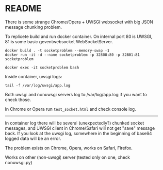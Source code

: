 # README

There is some strange Chrome/Opera + UWSGI websocket with big JSON message chunking problem.

To replicete build and run docker container. On internal port 80 is UWSGI, 81 is some basic geventwebsocket WebSocketServer.

```
docker build . -t socketproblem --memory-swap -1
docker run -it -d --name socketproblem -p 32800:80 -p 32801:81 socketproblem

docker exec -it socketproblem bash
```

Inside container, uwsgi logs:
```
tail -f /var/log/uwsgi/app.log
```
Both uwsgi and nonuwsgi servers log to /var/log/app.log if you want to check those.

In Chrome or Opera run `test_socket.html` and check console log.

----

In container log there will be several (unexpectedly?) chunked socket messages, and UWSGI client in Chrome/Safari will not get "save" message back.
If you look at the uwsgi log, somewhere in the beginning of base64 logged data will be an error.

The problem exists on Chrome, Opera, works on Safari, Firefox.

Works on other (non-uwsgi) server (tested only on one, check nonuwsgi.py)
